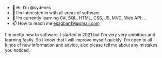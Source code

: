 - 👋 Hi, I’m @sydenes
- 👀 I’m interested in with all areas of software.
- 🌱 I’m currently learning C#, SQL, HTML, CSS, JS, MVC, Web API ...
- 📫 How to reach me esagban19@gmail.com

I'm pretty new to software. I started in 2021 but I'm very very ambitous and learning fastly. So I know that I will improve myself quickly.
I'm open to all kinds of new information and advice, also please tell me about any mistakes you noticed.
